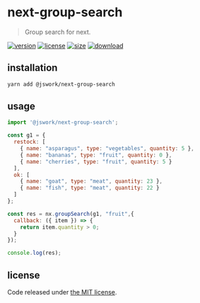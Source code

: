 # next-group-search
> Group search for next.

[![version][version-image]][version-url]
[![license][license-image]][license-url]
[![size][size-image]][size-url]
[![download][download-image]][download-url]

## installation
```bash
yarn add @jswork/next-group-search
```

## usage
```js
import '@jswork/next-group-search';

const g1 = {
  restock: [
    { name: "asparagus", type: "vegetables", quantity: 5 },
    { name: "bananas", type: "fruit", quantity: 0 },
    { name: "cherries", type: "fruit", quantity: 5 }
  ],
  ok: [
    { name: "goat", type: "meat", quantity: 23 },
    { name: "fish", type: "meat", quantity: 22 }
  ]
};

const res = nx.groupSearch(g1, "fruit",{
  callback: ({ item }) => {
    return item.quantity > 0;
  }
});

console.log(res);
```

## license
Code released under [the MIT license](https://github.com/afeiship/next-group-search/blob/master/LICENSE.txt).

[version-image]: https://img.shields.io/npm/v/@jswork/next-group-search
[version-url]: https://npmjs.org/package/@jswork/next-group-search

[license-image]: https://img.shields.io/npm/l/@jswork/next-group-search
[license-url]: https://github.com/afeiship/next-group-search/blob/master/LICENSE.txt

[size-image]: https://img.shields.io/bundlephobia/minzip/@jswork/next-group-search
[size-url]: https://github.com/afeiship/next-group-search/blob/master/dist/next-group-search.min.js

[download-image]: https://img.shields.io/npm/dm/@jswork/next-group-search
[download-url]: https://www.npmjs.com/package/@jswork/next-group-search
